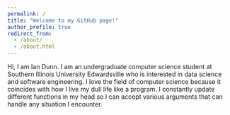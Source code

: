 ```yaml
---
permalink: /
title: "Welcome to my GitHub page!"
author_profile: true
redirect_from: 
  - /about/
  - /about.html
---
```


Hi, I am Ian Dunn. I am an undergraduate computer science student at Southern Illinois University Edwardsville who is interested in data science and software engineering. I love the field of computer science because it coincides with how I live my dull life like a program. I constantly update different functions in my head so I can accept various arguments that can handle any situation I encounter.
